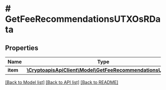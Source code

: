 # # GetFeeRecommendationsUTXOsRData

## Properties

Name | Type | Description | Notes
------------ | ------------- | ------------- | -------------
**item** | [**\CryptoapisApiClient\Model\GetFeeRecommendationsUTXOsRI**](GetFeeRecommendationsUTXOsRI.md) |  |

[[Back to Model list]](../../README.md#models) [[Back to API list]](../../README.md#endpoints) [[Back to README]](../../README.md)
